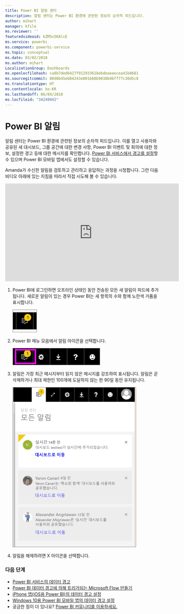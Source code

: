 ```yaml
---
title: Power BI 알림 센터
description: 알림 센터는 Power BI 환경에 관련된 정보의 순차적 피드입니다.
author: mihart
manager: kfile
ms.reviewer: ''
featuredvideoid: bZMSv5KAlcE
ms.service: powerbi
ms.component: powerbi-service
ms.topic: conceptual
ms.date: 03/02/2018
ms.author: mihart
LocalizationGroup: Dashboards
ms.openlocfilehash: ca8b7ded6427f912933618ebdeaeeecea41b8681
ms.sourcegitcommit: 80d6b45eb84243e801b60b9038b9bff77c30d5c8
ms.translationtype: HT
ms.contentlocale: ko-KR
ms.lasthandoff: 06/04/2018
ms.locfileid: "34249942"
---
```

# <a name="power-bi-notifications"></a>Power BI 알림
알림 센터는 Power BI 환경에 관련된 정보의 순차적 피드입니다. 이를 열고 사용자와 공유된 새 대시보드, 그룹 공간에 대한 변경 사항, Power BI 이벤트 및 회의에 대한 정보, 설정한 경고 등에 대한 메시지를 확인합니다. [Power BI 서비스에서 경고를 설정](service-set-data-alerts.md)할 수 있으며 Power BI 모바일 앱에서도 설정할 수 있습니다.

Amanda가 수신한 알림을 검토하고 관리하고 응답하는 과정을 시청합니다. 그런 다음 비디오 아래에 있는 지침을 따라서 직접 시도해 볼 수 있습니다.

<iframe width="560" height="315" src="https://www.youtube.com/embed/bZMSv5KAlcE" frameborder="0" allowfullscreen></iframe>


1. Power BI에 로그인하면 오프라인 상태인 동안 전송된 모든 새 알림이 피드에 추가됩니다. 새로운 알림이 있는 경우 Power BI는 새 항목의 수와 함께 노란색 거품을 표시합니다.
   
   ![새 알림 아이콘](media/service-notification-center/power-bi-new-notification.png)
2. Power BI 메뉴 모음에서 알림 아이콘을 선택합니다.
   
   ![알림 아이콘이 선택된 상위 메뉴 모음](media/service-notification-center/power-bi-notifications-icon.png)
3. 알림은 가장 최근 메시지부터 읽지 않은 메시지를 강조하여 표시됩니다. 알림은 곧 삭제하거나 최대 제한인 100개에 도달하지 않는 한 90일 동안 유지됩니다.
   
   ![알림 센터](media/service-notification-center/power-bi-notifications.png)
4. 알림을 해제하려면 X 아이콘을 선택합니다.

### <a name="next-steps"></a>다음 단계
* [Power BI 서비스의 데이터 경고](service-set-data-alerts.md)
* [Power BI 데이터 경고에 의해 트리거되는 Microsoft Flow 만들기](service-flow-integration.md)
* [iPhone 앱(iOS용 Power BI)의 데이터 경고 설정](mobile-set-data-alerts-in-the-mobile-apps.md)
* [Windows 10용 Power BI 모바일 앱의 데이터 경고 설정](mobile-set-data-alerts-in-the-mobile-apps.md)
* 궁금한 점이 더 있나요? [Power BI 커뮤니티를 이용하세요.](http://community.powerbi.com/)

